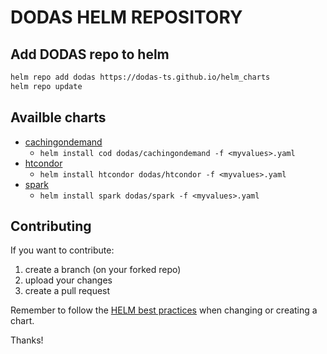 # DODAS HELM REPOSITORY

## Add DODAS repo to helm

```bash
helm repo add dodas https://dodas-ts.github.io/helm_charts
helm repo update
```

## Availble charts

- [cachingondemand](stable/cachingondemand/README.md)
    - `helm install cod dodas/cachingondemand -f <myvalues>.yaml`
- [htcondor](stable/htcondor/README.md)
    - `helm install htcondor dodas/htcondor -f <myvalues>.yaml`
- [spark](stable/spark/README.md)
    - `helm install spark dodas/spark -f <myvalues>.yaml`

## Contributing

If you want to contribute:

1. create a branch (on your forked repo)
2. upload your changes
3. create a pull request

Remember to follow the [HELM best practices](https://helm.sh/docs/topics/chart_best_practices/) when changing or creating a chart.

Thanks!

